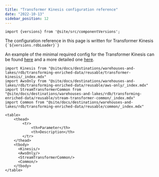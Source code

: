 ```yaml
---
title: "Transformer Kinesis configuration reference"
date: "2022-10-13"
sidebar_position: 12
---
```


```mdx-code-block
import {versions} from '@site/src/componentVersions';
```

<p>The configuration reference in this page is written for Transformer Kinesis <code>{`${versions.rdbLoader}`}</code></p>

An example of the minimal required config for the Transformer Kinesis can be found [here](https://github.com/snowplow/snowplow-rdb-loader/tree/master/config/transformer/aws/transformer.kinesis.config.minimal.hocon) and a more detailed one [here](https://github.com/snowplow/snowplow-rdb-loader/tree/master/config/transformer/aws/transformer.kinesis.config.reference.hocon).

```mdx-code-block
import Kinesis from "@site/docs/destinations/warehouses-and-lakes/rdb/transforming-enriched-data/reusable/transformer-kinesis/_index.mdx"
import AwsOnly from "@site/docs/destinations/warehouses-and-lakes/rdb/transforming-enriched-data/reusable/aws-only/_index.mdx"
import StreamTransformerCommon from "@site/docs/destinations/warehouses-and-lakes/rdb/transforming-enriched-data/reusable/stream-transformer-common/_index.mdx"
import Common from "@site/docs/destinations/warehouses-and-lakes/rdb/transforming-enriched-data/reusable/common/_index.mdx"

<table>
    <thead>
        <tr>
            <th>Parameter</th>
            <th>Description</th>
        </tr>
    </thead>
    <tbody>
      <Kinesis/>
      <AwsOnly/>
      <StreamTransformerCommon/>
      <Common/>
    </tbody>
</table>
```
